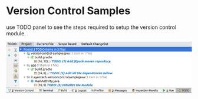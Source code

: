 # Version Control Samples

use TODO panel to see the steps required to setup the version control module.

![TODO panel](https://raw.githubusercontent.com/AyanTech/versioncontrol-samples/master/TODO.png)